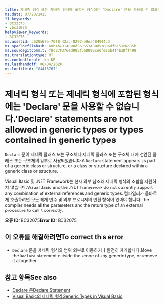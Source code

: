 ```yaml
---
title: 제네릭 형식 또는 제네릭 형식에 포함된 형식에는 'Declare' 문을 사용할 수 없습니다.
ms.date: 07/20/2015
f1_keywords:
- BC32075
- vbc32075
helpviewer_keywords:
- BC32075
ms.assetid: c620b67e-70f8-42ac-8292-e9ea484904c3
ms.openlocfilehash: a9bab4314088d560653439d9b606dfb152c8d05b
ms.sourcegitcommit: f8c270376ed905f6a8896ce0fe25b4f4b38ff498
ms.translationtype: MT
ms.contentlocale: ko-KR
ms.lasthandoff: 06/04/2020
ms.locfileid: "84413767"
---
```

# <a name="declare-statements-are-not-allowed-in-generic-types-or-types-contained-in-generic-types"></a><span data-ttu-id="6b486-102">제네릭 형식 또는 제네릭 형식에 포함된 형식에는 'Declare' 문을 사용할 수 없습니다.</span><span class="sxs-lookup"><span data-stu-id="6b486-102">'Declare' statements are not allowed in generic types or types contained in generic types</span></span>
<span data-ttu-id="6b486-103">`Declare` 문이 제네릭 클래스 또는 구조체나 제네릭 클래스 또는 구조체 내에 선언된 클래스 또는 구조체의 일부로 사용되었습니다.</span><span class="sxs-lookup"><span data-stu-id="6b486-103">A `Declare` statement appears as part of a generic class or structure, or a class or structure declared within a generic class or structure.</span></span>  
  
 <span data-ttu-id="6b486-104">Visual Basic 및 .NET Framework는 현재 외부 참조와 제네릭 형식의 조합을 지원하지 않습니다.</span><span class="sxs-lookup"><span data-stu-id="6b486-104">Visual Basic and the .NET Framework do not currently support any combination of external references and generic types.</span></span> <span data-ttu-id="6b486-105">컴파일러가 올바르게 호출하려면 모든 매개 변수 및 외부 프로시저의 반환 형식이 있어야 합니다.</span><span class="sxs-lookup"><span data-stu-id="6b486-105">The compiler needs all the parameters and the return type of an external procedure to call it correctly.</span></span>  
  
 <span data-ttu-id="6b486-106">**오류 ID:** BC32075</span><span class="sxs-lookup"><span data-stu-id="6b486-106">**Error ID:** BC32075</span></span>  
  
## <a name="to-correct-this-error"></a><span data-ttu-id="6b486-107">이 오류를 해결하려면</span><span class="sxs-lookup"><span data-stu-id="6b486-107">To correct this error</span></span>  
  
- <span data-ttu-id="6b486-108">`Declare` 문을 제네릭 형식의 범위 외부로 이동하거나 완전히 제거합니다.</span><span class="sxs-lookup"><span data-stu-id="6b486-108">Move the `Declare` statement outside the scope of any generic type, or remove it altogether.</span></span>  
  
## <a name="see-also"></a><span data-ttu-id="6b486-109">참고 항목</span><span class="sxs-lookup"><span data-stu-id="6b486-109">See also</span></span>

- [<span data-ttu-id="6b486-110">Declare 문</span><span class="sxs-lookup"><span data-stu-id="6b486-110">Declare Statement</span></span>](../language-reference/statements/declare-statement.md)
- [<span data-ttu-id="6b486-111">Visual Basic의 제네릭 형식</span><span class="sxs-lookup"><span data-stu-id="6b486-111">Generic Types in Visual Basic</span></span>](../programming-guide/language-features/data-types/generic-types.md)
